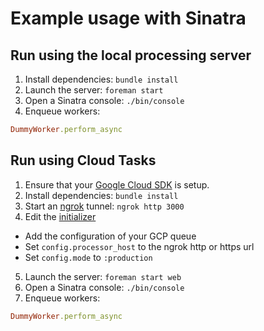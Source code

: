 # Example usage with Sinatra

## Run using the local processing server

1. Install dependencies: `bundle install`
2. Launch the server: `foreman start`
3. Open a Sinatra console: `./bin/console`
4. Enqueue workers:
```ruby
DummyWorker.perform_async
```

## Run using Cloud Tasks

1. Ensure that your [Google Cloud SDK](https://cloud.google.com/sdk/docs/quickstarts) is setup.
2. Install dependencies: `bundle install`
3. Start an [ngrok](https://ngrok.com) tunnel: `ngrok http 3000`
4. Edit the [initializer](./config/initializers/cloudtasker.rb) 
  * Add the configuration of your GCP queue
  * Set `config.processor_host` to the ngrok http or https url
  * Set `config.mode` to `:production`
5. Launch the server: `foreman start web`
6. Open a Sinatra console: `./bin/console`
7. Enqueue workers:
```ruby
DummyWorker.perform_async
```
